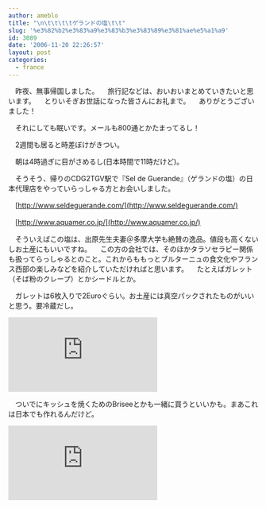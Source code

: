 ```yaml
---
author: ameblo
title: "\n\t\t\t\tゲランドの塩\t\t"
slug: '%e3%82%b2%e3%83%a9%e3%83%b3%e3%83%89%e3%81%ae%e5%a1%a9'
id: 3089
date: '2006-11-20 22:26:57'
layout: post
categories:
  - france
---
```


　昨夜、無事帰国しました。 　旅行記などは、おいおいまとめていきたいと思います。 　とりいそぎお世話になった皆さんにお礼まで。 　ありがとうございました！

　それにしても眠いです。メールも800通とかたまってるし！

　2週間も居ると時差ぼけがきつい。

　朝は4時過ぎに目がさめるし(日本時間で11時だけど)。

　そうそう、帰りのCDG2TGV駅で『Sel de Guerande』（ゲランドの塩）の日本代理店をやっていらっしゃる方とお会いしました。

　[http://www.seldeguerande.com/](http://www.seldeguerande.com/)

　[http://www.aquamer.co.jp/](http://www.aquamer.co.jp/)

　そういえばこの塩は、出原先生夫妻＠多摩大学も絶賛の逸品。値段も高くないしお土産にもいいですね。 　この方の会社では、そのほかタラソセラピー関係も扱ってらっしゃるとのこと。これからももっとブルターニュの食文化やフランス西部の楽しみなどを紹介していただければと思います。 　たとえばガレット（そば粉のクレープ）とかシードルとか。

　ガレットは6枚入りで2Euroぐらい。お土産には真空パックされたものがいいと思う。要冷蔵だし。

![](http://akihiko.shirai.as/modules/bwiki/index.php?plugin=attach&pcmd=open&file=img008.jpg&refer=Blog%2F2006-11-20)

　ついでにキッシュを焼くためのBriseeとかも一緒に買うといいかも。まあこれは日本でも作れるんだけど。

![](http://akihiko.shirai.as/modules/bwiki/index.php?plugin=attach&pcmd=open&file=img007.jpg&refer=Blog%2F2006-11-20)